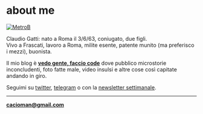 # about me  

[![](https://drive.google.com/uc?id=1VekJ5JJnSFQMeIHPGnMwSwZpmuSSB6Zu "MetroB")](/index.md)  
  
Claudio Gatti: nato a Roma il 3/6/63, coniugato, due figli.  
Vivo a Frascati, lavoro a Roma, milite esente, patente munito (ma preferisco i mezzi), buonista.  

Il mio blog è [**vedo gente, faccio code**](/index.md)  dove pubblico microstorie inconcludenti, foto fatte male, video insulsi e altre cose così capitate andando in giro.  
  
Seguimi su [twitter](https://twitter.com/cacioman), [telegram](https://t.me/cacioman) o con la [newsletter settimanale](https://tinyletter.com/cacioman).  

>      
	
---    
[**cacioman@gmail.com**](mailto::cacioman@gmail.com)  
   
